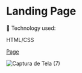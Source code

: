 # Landing Page

🚀 Technology used:

HTML/CSS

[Page](https://andebarbosa.github.io/Landing-Page/)

![Captura de Tela (7)](https://user-images.githubusercontent.com/99770532/154578763-5bb9ba46-85ef-4313-89b1-daf10711f6e1.png)
